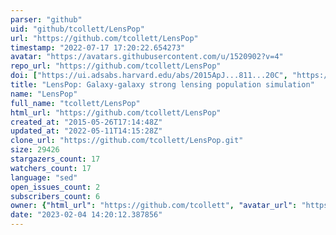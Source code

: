 ```yaml
---
parser: "github"
uid: "github/tcollett/LensPop"
url: "https://github.com/tcollett/LensPop"
timestamp: "2022-07-17 17:20:22.654273"
avatar: "https://avatars.githubusercontent.com/u/1520902?v=4"
repo_url: "https://github.com/tcollett/LensPop"
doi: ["https://ui.adsabs.harvard.edu/abs/2015ApJ...811...20C", "https://ui.adsabs.harvard.edu/abs/2017ascl.soft05009C/abstract"]
title: "LensPop: Galaxy-galaxy strong lensing population simulation"
name: "LensPop"
full_name: "tcollett/LensPop"
html_url: "https://github.com/tcollett/LensPop"
created_at: "2015-05-26T17:14:48Z"
updated_at: "2022-05-11T14:15:28Z"
clone_url: "https://github.com/tcollett/LensPop.git"
size: 29426
stargazers_count: 17
watchers_count: 17
language: "sed"
open_issues_count: 2
subscribers_count: 6
owner: {"html_url": "https://github.com/tcollett", "avatar_url": "https://avatars.githubusercontent.com/u/1520902?v=4", "login": "tcollett", "type": "User"}
date: "2023-02-04 14:20:12.387856"
---
```

